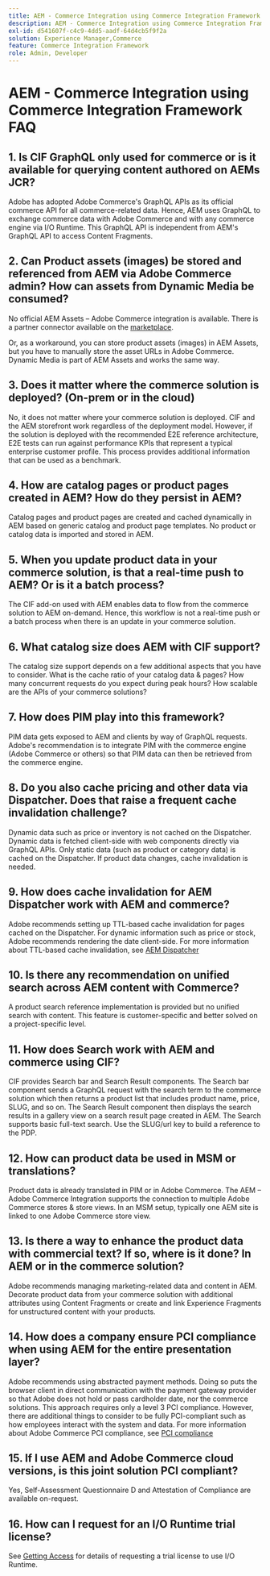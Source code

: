 ```yaml
---
title: AEM - Commerce Integration using Commerce Integration Framework FAQ
description: AEM - Commerce Integration using Commerce Integration Framework FAQ
exl-id: d541607f-c4c9-4dd5-aadf-64d4cb5f9f2a
solution: Experience Manager,Commerce
feature: Commerce Integration Framework
role: Admin, Developer
---
```

# AEM - Commerce Integration using Commerce Integration Framework FAQ

## 1. Is CIF GraphQL only used for commerce or is it available for querying content authored on AEMs JCR?

Adobe has adopted Adobe Commerce's GraphQL APIs as its official commerce API for all commerce-related data. Hence, AEM uses GraphQL to exchange commerce data with Adobe Commerce and with any commerce engine via I/O Runtime. This GraphQL API is independent from AEM's GraphQL API to access Content Fragments.

## 2. Can Product assets (images) be stored and referenced from AEM via Adobe Commerce admin? How can assets from Dynamic Media be consumed?

No official AEM Assets &ndash; Adobe Commerce integration is available. There is a partner connector available on the [marketplace](https://marketplace.magento.com/partner/bounteous_ecomm).

Or, as a workaround, you can store product assets (images) in AEM Assets, but you have to manually store the asset URLs in Adobe Commerce. Dynamic Media is part of AEM Assets and works the same way.

## 3. Does it matter where the commerce solution is deployed? (On-prem or in the cloud)

No, it does not matter where your commerce solution is deployed. CIF and the AEM storefront work regardless of the deployment model. However, if the solution is deployed with the recommended E2E reference architecture, E2E tests can run against performance KPIs that represent a typical enterprise customer profile. This process provides additional information that can be used as a benchmark.

## 4. How are catalog pages or product pages created in AEM? How do they persist in AEM?

Catalog pages and product pages are created and cached dynamically in AEM based on generic catalog and product page templates. No product or catalog data is imported and stored in AEM.

## 5. When you update product data in your commerce solution, is that a real-time push to AEM? Or is it a batch process?

The CIF add-on used with AEM enables data to flow from the commerce solution to AEM on-demand. Hence, this workflow is not a real-time push or a batch process when there is an update in your commerce solution.

## 6. What catalog size does AEM with CIF support?

The catalog size support depends on a few additional aspects that you have to consider. What is the cache ratio of your catalog data & pages? How many concurrent requests do you expect during peak hours? How scalable are the APIs of your commerce solutions?

## 7. How does PIM play into this framework?

PIM data gets exposed to AEM and clients by way of GraphQL requests. Adobe's recommendation is to integrate PIM with the commerce engine (Adobe Commerce or others) so that PIM data can then be retrieved from the commerce engine.

## 8. Do you also cache pricing and other data via Dispatcher. Does that raise a frequent cache invalidation challenge?

Dynamic data such as price or inventory is not cached on the Dispatcher. Dynamic data is fetched client-side with web components directly via GraphQL APIs. Only static data (such as product or category data) is cached on the Dispatcher. If product data changes, cache invalidation is needed.

## 9. How does cache invalidation for AEM Dispatcher work with AEM and commerce?

Adobe recommends setting up TTL-based cache invalidation for pages cached on the Dispatcher. For dynamic information such as price or stock, Adobe recommends rendering the date client-side. For more information about TTL-based cache invalidation, see [AEM Dispatcher](https://experienceleague.adobe.com/docs/experience-cloud-kcs/kbarticles/KA-17458.html)

## 10. Is there any recommendation on unified search across AEM content with Commerce?

A product search reference implementation is provided but no unified search with content. This feature is customer-specific and better solved on a project-specific level.

## 11. How does Search work with AEM and commerce using CIF?

CIF provides Search bar and Search Result components. The Search bar component sends a GraphQL request with the search term to the commerce solution which then returns a product list that includes product name, price, SLUG, and so on. The Search Result component then displays the search results in a gallery view on a search result page created in AEM. The Search supports basic full-text search. Use the SLUG/url key to build a reference to the PDP.

## 12. How can product data be used in MSM or translations?

Product data is already translated in PIM or in Adobe Commerce. The AEM – Adobe Commerce Integration supports the connection to multiple Adobe Commerce stores & store views. In an MSM setup, typically one AEM site is linked to one Adobe Commerce store view.

## 13. Is there a way to enhance the product data with commercial text? If so, where is it done? In AEM or in the commerce solution?

Adobe recommends managing marketing-related data and content in AEM. Decorate product data from your commerce solution with additional attributes using Content Fragments or create and link Experience Fragments for unstructured content with your products.

## 14. How does a company ensure PCI compliance when using AEM for the entire presentation layer?

Adobe recommends using abstracted payment methods. Doing so puts the browser client in direct communication with the payment gateway provider so that Adobe does not hold or pass cardholder date, nor the commerce solutions. This approach requires only a level 3 PCI compliance. However, there are additional things to consider to be fully PCI-compliant such as how employees interact with the system and data. For more information about Adobe Commerce PCI compliance, see [PCI compliance](https://business.adobe.com/products/magento/pci-compliance.html)

## 15. If I use AEM and Adobe Commerce cloud versions, is this joint solution PCI compliant?

Yes, Self-Assessment Questionnaire D and Attestation of Compliance are available on-request.

## 16. How can I request for an I/O Runtime trial license?

See [Getting Access](https://developer.adobe.com/runtime/docs/guides/overview/getting_access/) for details of requesting a trial license to use I/O Runtime.
